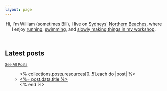 ```yaml
---
layout: page
---
```


<main class="home archive">

<header>
<p>
  Hi, I'm William (sometimes Bill), I live on <a href="">Sydneys' Northern Beaches</a>,
  where I enjoy <a href="">running</a>, <a href="">swimming</a>, and
  <a href="">slowly making things in my workshop</a>.
</p>
</header>

<h2>Latest posts</h2>
<small><a href="<% relative_url '/posts' %>">See All Posts</a></small>

<ul>
<ul>
  <% collections.posts.resources[0..5].each do |post| %>
    <li>
      <a href="<%= post.relative_url %>"><%= post.data.title %></a>
    </li>
  <% end %>
</ul>
